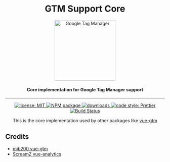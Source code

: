 <h1 align="center">GTM Support Core</h1>

<p align="center">
  <a href="https://tagmanager.google.com/">
    <img alt="Google Tag Manager" src="https://www.gstatic.cn/analytics-suite/header/suite/v2/ic_tag_manager.svg" height="192">
  </a>
</p>

<h4 align="center">Core implementation for Google Tag Manager support</h4>

---

<p align="center">
  <a href="https://github.com/gtm-support/core/blob/main/LICENSE">
    <img alt="license: MIT" src="https://img.shields.io/github/license/gtm-support/core.svg?style=flat-square">
  </a>
  <a href="https://www.npmjs.com/package/@gtm-support/core">
    <img alt="NPM package" src="https://img.shields.io/npm/v/@gtm-support/core.svg?style=flat-square">
  </a>
  <a href="https://www.npmjs.com/package/@gtm-support/core">
    <img alt="downloads" src="https://img.shields.io/npm/dt/@gtm-support/core.svg?style=flat-square">
  </a>
  <a href="#badge">
    <img alt="code style: Prettier" src="https://img.shields.io/badge/code_style-prettier-ff69b4.svg?style=flat-square">
  </a>
  <a href="https://github.com/gtm-support/core/actions/workflows/ci.yml">
    <img alt="Build Status" src="https://github.com/gtm-support/core/actions/workflows/ci.yml/badge.svg?branch=main">
  </a>
</p>

<p align="center">
  This is the core implementation used by other packages like <a href="https://github.com/gtm-support/vue-gtm">vue-gtm</a>
</p>

## Credits

- [mib200 vue-gtm](https://github.com/mib200/vue-gtm)
- [ScreamZ vue-analytics](https://github.com/ScreamZ/vue-analytics)
